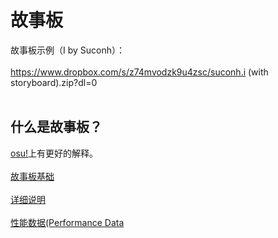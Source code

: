 # 故事板
故事板示例（I by Suconh）：<br>
<br>
https://www.dropbox.com/s/z74mvodzk9u4zsc/suconh.i (with storyboard).zip?dl=0<br>
<br>
## 什么是故事板？
[osu!](https://osu.ppy.sh/help/wiki/Storyboards)上有更好的解释。<br>
<br>
[故事板基础](https://www.notion.so/Storyboarding-Basics-7897a9b0112841b09bd5e0b465d22a51)<br>
<br>
[详细说明](https://www.notion.so/Full-Specification-4aece3f705d0485495b64564167e76ce)<br>
<br>
[性能数据(Performance Data](https://www.notion.so/194b52facc824d28a5756fb420d206c3?v=9f9b51b1ab2342d2876ee338a9648564)<br>
<br>

